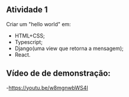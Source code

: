 ## Atividade 1
Criar um "hello world" em:
- HTML+CSS;
- Typescript;
- Django(uma view que retorna a mensagem);
- React.

## Vídeo de de demonstração:
-https://youtu.be/w8mgnwbWS4I
